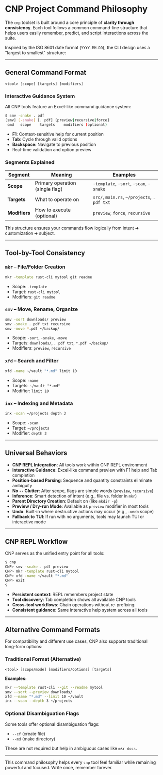 # CNP Project Command Philosophy

The `cnp` toolset is built around a core principle of **clarity through consistency**. Each tool follows a common command-line structure that helps users easily remember, predict, and script interactions across the suite.

Inspired by the ISO 8601 date format (`YYYY-MM-DD`), the CLI design uses a "largest to smallest" structure:

---

## General Command Format

```
<tool> [scope] [targets] [modifiers]
```

### Interactive Guidance System

All CNP tools feature an Excel-like command guidance system:

```bash
$ smv -snake . pdf
[smv] [-snake] [. pdf] [preview|recursive|force]
 cmd   scope    targets    modifiers (optional)
```

- **F1**: Context-sensitive help for current position
- **Tab**: Cycle through valid options
- **Backspace**: Navigate to previous position
- Real-time validation and option preview

### Segments Explained

| Segment        | Meaning                               | Examples                                      |
| -------------- | ------------------------------------- | --------------------------------------------- |
| **Scope** | Primary operation (single flag)       | `-template`, `-sort`, `-scan`, `-snake` |
| **Targets**    | What to operate on | `src/`, `main.rs`, `~/projects`, `. pdf txt`               |
| **Modifiers**  | How to execute (optional)          | `preview`, `force`, `recursive`          |

This structure ensures your commands flow logically from intent ➜ customization ➜ subject.

---

## Tool-by-Tool Consistency

### `mkr` – File/Folder Creation

```sh
mkr -template rust-cli mytool git readme
```

* Scope: `-template`
* Target: `rust-cli mytool`
* Modifiers: `git readme`

### `smv` – Move, Rename, Organize

```sh
smv -sort downloads/ preview
smv -snake . pdf txt recursive
smv -move *.pdf ~/backup/
```

* Scope: `-sort`, `-snake`, `-move`
* Targets: `downloads/`, `. pdf txt`, `*.pdf ~/backup/`
* Modifiers: `preview`, `recursive`

### `xfd` – Search and Filter

```sh
xfd -name ~/vault "*.md" limit 10
```

* Scope: `-name`
* Targets: `~/vault "*.md"`
* Modifier: `limit 10`

### `inx` – Indexing and Metadata

```sh
inx -scan ~/projects depth 3
```

* Scope: `-scan`
* Target: `~/projects`
* Modifier: `depth 3`

---

## Universal Behaviors

* **CNP REPL Integration**: All tools work within CNP REPL environment
* **Interactive Guidance**: Excel-like command preview with F1 help and Tab completion
* **Position-based Parsing**: Sequence and quantity constraints eliminate ambiguity
* **No `--` Clutter**: After scope, flags are simple words (`preview`, `recursive`)
* **Inference**: Smart detection of intent (e.g., file vs. folder in `mkr`)
* **Parent Directory Creation**: Default on (like `mkdir -p`)
* **Preview / Dry-run Mode**: Available as `preview` modifier in most tools
* **Undo**: Built-in where destructive actions may occur (e.g., `-undo` scope)
* **Fallback to TUI**: If run with no arguments, tools may launch TUI or interactive mode

---

## CNP REPL Workflow

CNP serves as the unified entry point for all tools:

```bash
$ cnp
CNP> smv -snake . pdf preview
CNP> mkr -template rust-cli mytool
CNP> xfd -name ~/vault "*.md"
CNP> exit
$
```

* **Persistent context**: REPL remembers project state
* **Tool discovery**: Tab completion shows all available CNP tools
* **Cross-tool workflows**: Chain operations without re-prefixing
* **Consistent guidance**: Same interactive help system across all tools

---

## Alternative Command Formats

For compatibility and different use cases, CNP also supports traditional long-form options:

### Traditional Format (Alternative)

```
<tool> [scope/mode] [modifiers/options] [targets]
```

**Examples:**
```sh
mkr --template rust-cli --git --readme mytool
smv --sort --preview downloads/
xfd --name "*.md" --limit 10 ~/vault
inx --scan --depth 3 ~/projects
```

### Optional Disambiguation Flags

Some tools offer optional disambiguation flags:

* `--cf` (create file)
* `--md` (make directory)

These are not required but help in ambiguous cases like `mkr docs`.

---

This command philosophy helps every `cnp` tool feel familiar while remaining powerful and focused. Write once, remember forever.
